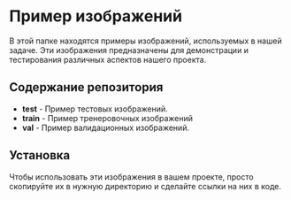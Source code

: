 # Пример изображений

В этой папке находятся примеры изображений, используемых в нашей задаче. Эти изображения предназначены для демонстрации и тестирования различных аспектов нашего проекта.

## Содержание репозитория

- **test** - Пример тестовых изображений.
- **train** - Пример тренеровочных изображений
- **val** - Пример валидационных изображений.

## Установка

Чтобы использовать эти изображения в вашем проекте, просто скопируйте их в нужную директорию и сделайте ссылки на них в коде.
